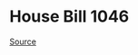 # House Bill 1046

[Source](http://lawfilesext.leg.wa.gov/biennium/2023-24/Pdf/Bills/House%20Bills/1046.pdf)